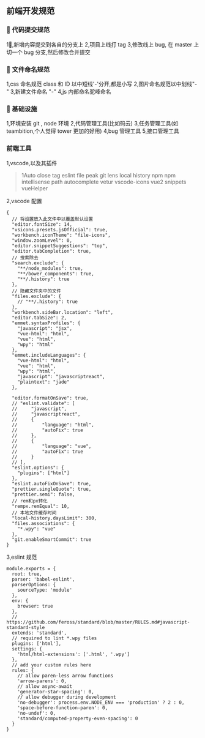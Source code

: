 ## 前端开发规范

###  代码提交规范

1,新增内容提交到各自的分支上
2,项目上线打 tag
3,修改线上 bug, 在 master 上切一个 bug 分支,然后修改合并提交

###  文件命名规范

1,css 命名规范
class 和 ID 以中短线'-'分开,都是小写
2,图片命名规范以中划线"-"
3,新建文件命名 "-"
4,js 内部命名驼峰命名

###  基础设施

1,环境安装
git , node 环境
2,代码管理工具(比如码云)
3,任务管理工具(如 teambition,个人觉得 tower 更加的好用)
4,bug 管理工具
5,接口管理工具

### 前端工具

1,vscode,以及其插件

> 1Auto close tag
> eslint
> file peak
> git lens
> local history
> npm
> npm intellisense
> path autocomplete
> vetur
> vscode-icons
> vue2 snippets
> vueHelper

2,vscode 配置

```
{
  // 将设置放入此文件中以覆盖默认设置
  "editor.fontSize": 14,
  "vsicons.presets.jsOfficial": true,
  "workbench.iconTheme": "file-icons",
  "window.zoomLevel": 0,
  "editor.snippetSuggestions": "top",
  "editor.tabCompletion": true,
  // 搜索除去
  "search.exclude": {
    "**/node_modules": true,
    "**/bower_components": true,
    "**/.history": true
  },
  // 隐藏文件夹中的文件
  "files.exclude": {
    // "**/.history": true
  },
  "workbench.sideBar.location": "left",
  "editor.tabSize": 2,
  "emmet.syntaxProfiles": {
    "javascript": "jsx",
    "vue-html": "html",
    "vue": "html",
    "wpy": "html"
  },
  "emmet.includeLanguages": {
    "vue-html": "html",
    "vue": "html",
    "wpy": "html",
    "javascript": "javascriptreact",
    "plaintext": "jade"
  },

  "editor.formatOnSave": true,
  // "eslint.validate": [
  //     "javascript",
  //     "javascriptreact",
  //     {
  //         "language": "html",
  //         "autoFix": true
  //     },
  //     {
  //         "language": "vue",
  //         "autoFix": true
  //     }
  // ],
  "eslint.options": {
    "plugins": ["html"]
  },
  "eslint.autoFixOnSave": true,
  "prettier.singleQuote": true,
  "prettier.semi": false,
  // rem和px转化
  "rempx.remEqual": 10,
  // 本地文件缓存时间
  "local-history.daysLimit": 300,
  "files.associations": {
    "*.wpy": "vue"
  },
  "git.enableSmartCommit": true
}
```

3,eslint 规范

```
module.exports = {
  root: true,
  parser: 'babel-eslint',
  parserOptions: {
    sourceType: 'module'
  },
  env: {
    browser: true
  },
  // https://github.com/feross/standard/blob/master/RULES.md#javascript-standard-style
  extends: 'standard',
  // required to lint *.wpy files
  plugins: ['html'],
  settings: {
    'html/html-extensions': ['.html', '.wpy']
  },
  // add your custom rules here
  rules: {
    // allow paren-less arrow functions
    'arrow-parens': 0,
    // allow async-await
    'generator-star-spacing': 0,
    // allow debugger during development
    'no-debugger': process.env.NODE_ENV === 'production' ? 2 : 0,
    'space-before-function-paren': 0,
    'no-undef': 0,
    'standard/computed-property-even-spacing': 0
  }
}
```
